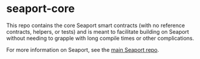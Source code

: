 # seaport-core
This repo contains the core Seaport smart contracts (with no reference contracts, helpers, or tests) and is meant to facilitate building on Seaport without needing to grapple with long compile times or other complications.

For more information on Seaport, see the [main Seaport repo](https://github.com/ProjectOpenSea/seaport).
